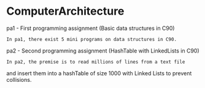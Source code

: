 # ComputerArchitecture 

pa1 - First programming assignment (Basic data structures in C90)

	In pa1, there exist 5 mini programs on data structures in C90.

pa2 - Second programming assignment (HashTable with LinkedLists in C90)

	In pa2, the premise is to read millions of lines from a text file
and insert them into a hashTable of size 1000 with Linked Lists to prevent
collisions.